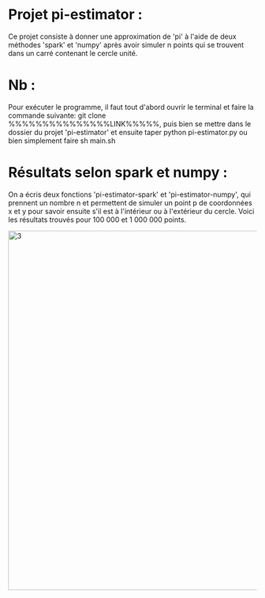 # Projet pi-estimator : 
Ce projet consiste à donner une approximation de 'pi' à l'aide de deux méthodes 'spark' et 'numpy' après avoir simuler n points qui se trouvent dans un carré contenant le cercle unité. 
# Nb :
Pour exécuter le programme, il faut tout d'abord ouvrir le terminal et faire la commande suivante: git clone %%%%%%%%%%%%%%%LINK%%%%%, puis bien se mettre dans le dossier du projet 'pi-estimator' et ensuite taper python pi-estimator.py ou bien simplement faire sh main.sh
# Résultats selon spark et numpy :
On a écris deux fonctions 'pi-estimator-spark' et 'pi-estimator-numpy', qui prennent un nombre n et permettent de simuler un point p de coordonnées x et y pour savoir ensuite s'il est à l'intérieur ou à l'extérieur du cercle. Voici les résultats trouvés pour 100 000 et 1 000 000 points. 

<img width="728" alt="3" src="https://user-images.githubusercontent.com/94738217/152566415-00175307-539a-4c48-ad0b-e109432dcb2d.png">

